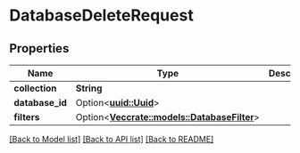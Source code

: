 # DatabaseDeleteRequest

## Properties

Name | Type | Description | Notes
------------ | ------------- | ------------- | -------------
**collection** | **String** |  | 
**database_id** | Option<[**uuid::Uuid**](uuid::Uuid.md)> |  | [optional]
**filters** | Option<[**Vec<crate::models::DatabaseFilter>**](DatabaseFilter.md)> |  | [optional]

[[Back to Model list]](../README.md#documentation-for-models) [[Back to API list]](../README.md#documentation-for-api-endpoints) [[Back to README]](../README.md)


